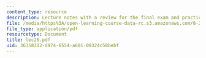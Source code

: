 ```yaml
---
content_type: resource
description: Lecture notes with a review for the final exam and practice problems.
file: /media/https%3A/open-learning-course-data-rc.s3.amazonaws.com/8-251-string-theory-for-undergraduates-spring-2007/36358312d9746554a60109324c58bebf_lec26.pdf
file_type: application/pdf
resourcetype: Document
title: lec26.pdf
uid: 36358312-d974-6554-a601-09324c58bebf
---
```


